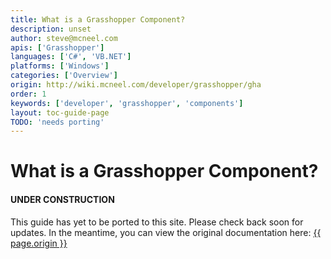 ```yaml
---
title: What is a Grasshopper Component?
description: unset
author: steve@mcneel.com
apis: ['Grasshopper']
languages: ['C#', 'VB.NET']
platforms: ['Windows']
categories: ['Overview']
origin: http://wiki.mcneel.com/developer/grasshopper/gha
order: 1
keywords: ['developer', 'grasshopper', 'components']
layout: toc-guide-page
TODO: 'needs porting'
---
```


# What is a Grasshopper Component?

<div class="bs-callout bs-callout-danger">
  <h4>UNDER CONSTRUCTION</h4>
  <p>This guide has yet to be ported to this site.  Please check back soon for updates.  
  In the meantime, you can view the original documentation here:
  <a href="{{ page.origin }}">{{ page.origin }}</a></p>
</div>
